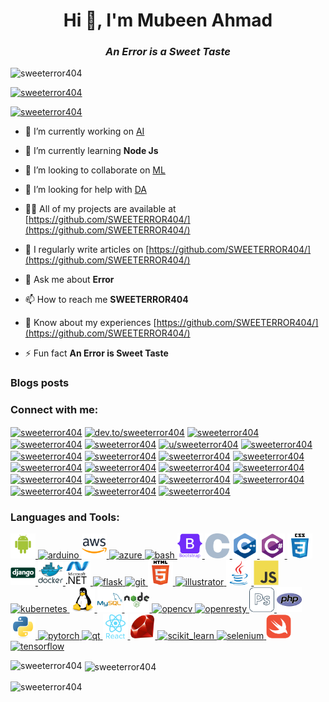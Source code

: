 <h1 align="center">Hi 👋, I'm Mubeen Ahmad</h1>
<h3 align="center"> <i>An Error is a Sweet Taste</i></h3>

<p align="left"> <img src="https://komarev.com/ghpvc/?username=sweeterror404&label=Profile%20views&color=0e75b6&style=flat" alt="sweeterror404" /> </p>

<p align="left"> <a href="https://github.com/ryo-ma/github-profile-trophy"><img src="https://github-profile-trophy.vercel.app/?username=sweeterror404" alt="sweeterror404" /></a> </p>

<p align="left"> <a href="https://twitter.com/sweeterror404" target="blank"><img src="https://img.shields.io/twitter/follow/sweeterror404?logo=twitter&style=for-the-badge" alt="sweeterror404" /></a> </p>

- 🔭 I’m currently working on [AI](https://github.com/SWEETERROR404/)

- 🌱 I’m currently learning **Node Js**

- 👯 I’m looking to collaborate on [ML](https://github.com/SWEETERROR404/)

- 🤝 I’m looking for help with [DA](https://github.com/SWEETERROR404/)

- 👨‍💻 All of my projects are available at [https://github.com/SWEETERROR404/](https://github.com/SWEETERROR404/)

- 📝 I regularly write articles on [https://github.com/SWEETERROR404/](https://github.com/SWEETERROR404/)

- 💬 Ask me about **Error**

- 📫 How to reach me **SWEETERROR404**

- 📄 Know about my experiences [https://github.com/SWEETERROR404/](https://github.com/SWEETERROR404/)

- ⚡ Fun fact **An Error is Sweet Taste**

### Blogs posts
<!-- BLOG-POST-LIST:START -->
<!-- BLOG-POST-LIST:END -->

<h3 align="left">Connect with me:</h3>
<p align="left">
<a href="https://codepen.io/sweeterror404" target="blank"><img align="center" src="https://cdn.jsdelivr.net/npm/simple-icons@3.0.1/icons/codepen.svg" alt="sweeterror404" height="30" width="40" /></a>
<a href="https://dev.to/sweeterror404" target="blank"><img align="center" src="https://cdn.jsdelivr.net/npm/simple-icons@3.0.1/icons/dev-dot-to.svg" alt="dev.to/sweeterror404" height="30" width="40" /></a>
<a href="https://twitter.com/sweeterror404" target="blank"><img align="center" src="https://cdn.jsdelivr.net/npm/simple-icons@3.0.1/icons/twitter.svg" alt="sweeterror404" height="30" width="40" /></a>
<a href="https://linkedin.com/in/sweeterror404" target="blank"><img align="center" src="https://cdn.jsdelivr.net/npm/simple-icons@3.0.1/icons/linkedin.svg" alt="sweeterror404" height="30" width="40" /></a>
<a href="https://stackoverflow.com/users/15207214/sweeterror404" target="blank"><img align="center" src="https://cdn.jsdelivr.net/npm/simple-icons@3.0.1/icons/stackoverflow.svg" alt="sweeterror404" height="30" width="40" /></a>
<a href="https://codesandbox.io/u/sweeterror404" target="blank"><img align="center" src="https://cdn.jsdelivr.net/npm/simple-icons@3.0.1/icons/codesandbox.svg" alt="u/sweeterror404" height="30" width="40" /></a>
<a href="https://kaggle.com/sweeterror404" target="blank"><img align="center" src="https://cdn.jsdelivr.net/npm/simple-icons@3.0.1/icons/kaggle.svg" alt="sweeterror404" height="30" width="40" /></a>
<a href="https://fb.com/sweeterror404" target="blank"><img align="center" src="https://cdn.jsdelivr.net/npm/simple-icons@3.0.1/icons/facebook.svg" alt="sweeterror404" height="30" width="40" /></a>
<a href="https://instagram.com/sweeterror404" target="blank"><img align="center" src="https://cdn.jsdelivr.net/npm/simple-icons@3.0.1/icons/instagram.svg" alt="sweeterror404" height="30" width="40" /></a>
<a href="https://dribbble.com/sweeterror404" target="blank"><img align="center" src="https://cdn.jsdelivr.net/npm/simple-icons@3.0.1/icons/dribbble.svg" alt="sweeterror404" height="30" width="40" /></a>
<a href="https://www.behance.net/sweeterror404" target="blank"><img align="center" src="https://cdn.jsdelivr.net/npm/simple-icons@3.0.1/icons/behance.svg" alt="sweeterror404" height="30" width="40" /></a>
<a href="https://medium.com/sweeterror404" target="blank"><img align="center" src="https://cdn.jsdelivr.net/npm/simple-icons@3.0.1/icons/medium.svg" alt="sweeterror404" height="30" width="40" /></a>
<a href="https://www.youtube.com/c/sweeterror404" target="blank"><img align="center" src="https://cdn.jsdelivr.net/npm/simple-icons@3.0.1/icons/youtube.svg" alt="sweeterror404" height="30" width="40" /></a>
<a href="https://www.codechef.com/users/sweeterror404" target="blank"><img align="center" src="https://cdn.jsdelivr.net/npm/simple-icons@3.1.0/icons/codechef.svg" alt="sweeterror404" height="30" width="40" /></a>
<a href="https://www.hackerrank.com/sweeterror404" target="blank"><img align="center" src="https://cdn.jsdelivr.net/npm/simple-icons@3.0.1/icons/hackerrank.svg" alt="sweeterror404" height="30" width="40" /></a>
<a href="https://codeforces.com/profile/sweeterror404" target="blank"><img align="center" src="https://cdn.jsdelivr.net/npm/simple-icons@3.0.1/icons/codeforces.svg" alt="sweeterror404" height="30" width="40" /></a>
<a href="https://www.leetcode.com/sweeterror404" target="blank"><img align="center" src="https://cdn.jsdelivr.net/npm/simple-icons@3.0.1/icons/leetcode.svg" alt="sweeterror404" height="30" width="40" /></a>
<a href="https://www.hackerearth.com/sweeterror404" target="blank"><img align="center" src="https://cdn.jsdelivr.net/npm/simple-icons@3.0.1/icons/hackerearth.svg" alt="sweeterror404" height="30" width="40" /></a>
<a href="https://auth.geeksforgeeks.org/user/sweeterror404" target="blank"><img align="center" src="https://cdn.jsdelivr.net/npm/simple-icons@3.0.1/icons/geeksforgeeks.svg" alt="sweeterror404" height="30" width="40" /></a>
<a href="https://www.topcoder.com/members/sweeterror404" target="blank"><img align="center" src="https://cdn.jsdelivr.net/npm/simple-icons@3.0.1/icons/topcoder.svg" alt="sweeterror404" height="30" width="40" /></a>
<a href="https://discord.gg/sweeterror404" target="blank"><img align="center" src="https://cdn.jsdelivr.net/npm/simple-icons@3.0.1/icons/discord.svg" alt="sweeterror404" height="30" width="40" /></a>
<a href="/sweeterror404" target="blank"><img align="center" src="https://cdn.jsdelivr.net/npm/simple-icons@3.0.1/icons/rss.svg" alt="sweeterror404" height="30" width="40" /></a>
</p>

<h3 align="left">Languages and Tools:</h3>
<p align="left"> <a href="https://developer.android.com" target="_blank"> <img src="https://raw.githubusercontent.com/devicons/devicon/master/icons/android/android-original-wordmark.svg" alt="android" width="40" height="40"/> </a> <a href="https://www.arduino.cc/" target="_blank"> <img src="https://cdn.worldvectorlogo.com/logos/arduino-1.svg" alt="arduino" width="40" height="40"/> </a> <a href="https://aws.amazon.com" target="_blank"> <img src="https://raw.githubusercontent.com/devicons/devicon/master/icons/amazonwebservices/amazonwebservices-original-wordmark.svg" alt="aws" width="40" height="40"/> </a> <a href="https://azure.microsoft.com/en-in/" target="_blank"> <img src="https://www.vectorlogo.zone/logos/microsoft_azure/microsoft_azure-icon.svg" alt="azure" width="40" height="40"/> </a> <a href="https://www.gnu.org/software/bash/" target="_blank"> <img src="https://www.vectorlogo.zone/logos/gnu_bash/gnu_bash-icon.svg" alt="bash" width="40" height="40"/> </a> <a href="https://getbootstrap.com" target="_blank"> <img src="https://raw.githubusercontent.com/devicons/devicon/master/icons/bootstrap/bootstrap-plain-wordmark.svg" alt="bootstrap" width="40" height="40"/> </a> <a href="https://www.cprogramming.com/" target="_blank"> <img src="https://raw.githubusercontent.com/devicons/devicon/master/icons/c/c-original.svg" alt="c" width="40" height="40"/> </a> <a href="https://www.w3schools.com/cpp/" target="_blank"> <img src="https://raw.githubusercontent.com/devicons/devicon/master/icons/cplusplus/cplusplus-original.svg" alt="cplusplus" width="40" height="40"/> </a> <a href="https://www.w3schools.com/cs/" target="_blank"> <img src="https://raw.githubusercontent.com/devicons/devicon/master/icons/csharp/csharp-original.svg" alt="csharp" width="40" height="40"/> </a> <a href="https://www.w3schools.com/css/" target="_blank"> <img src="https://raw.githubusercontent.com/devicons/devicon/master/icons/css3/css3-original-wordmark.svg" alt="css3" width="40" height="40"/> </a> <a href="https://www.djangoproject.com/" target="_blank"> <img src="https://raw.githubusercontent.com/devicons/devicon/master/icons/django/django-original.svg" alt="django" width="40" height="40"/> </a> <a href="https://www.docker.com/" target="_blank"> <img src="https://raw.githubusercontent.com/devicons/devicon/master/icons/docker/docker-original-wordmark.svg" alt="docker" width="40" height="40"/> </a> <a href="https://dotnet.microsoft.com/" target="_blank"> <img src="https://raw.githubusercontent.com/devicons/devicon/master/icons/dot-net/dot-net-original-wordmark.svg" alt="dotnet" width="40" height="40"/> </a> <a href="https://flask.palletsprojects.com/" target="_blank"> <img src="https://www.vectorlogo.zone/logos/pocoo_flask/pocoo_flask-icon.svg" alt="flask" width="40" height="40"/> </a> <a href="https://git-scm.com/" target="_blank"> <img src="https://www.vectorlogo.zone/logos/git-scm/git-scm-icon.svg" alt="git" width="40" height="40"/> </a> <a href="https://www.w3.org/html/" target="_blank"> <img src="https://raw.githubusercontent.com/devicons/devicon/master/icons/html5/html5-original-wordmark.svg" alt="html5" width="40" height="40"/> </a> <a href="https://www.adobe.com/in/products/illustrator.html" target="_blank"> <img src="https://www.vectorlogo.zone/logos/adobe_illustrator/adobe_illustrator-icon.svg" alt="illustrator" width="40" height="40"/> </a> <a href="https://www.java.com" target="_blank"> <img src="https://raw.githubusercontent.com/devicons/devicon/master/icons/java/java-original.svg" alt="java" width="40" height="40"/> </a> <a href="https://developer.mozilla.org/en-US/docs/Web/JavaScript" target="_blank"> <img src="https://raw.githubusercontent.com/devicons/devicon/master/icons/javascript/javascript-original.svg" alt="javascript" width="40" height="40"/> </a> <a href="https://kubernetes.io" target="_blank"> <img src="https://www.vectorlogo.zone/logos/kubernetes/kubernetes-icon.svg" alt="kubernetes" width="40" height="40"/> </a> <a href="https://www.linux.org/" target="_blank"> <img src="https://raw.githubusercontent.com/devicons/devicon/master/icons/linux/linux-original.svg" alt="linux" width="40" height="40"/> </a> <a href="https://www.mysql.com/" target="_blank"> <img src="https://raw.githubusercontent.com/devicons/devicon/master/icons/mysql/mysql-original-wordmark.svg" alt="mysql" width="40" height="40"/> </a> <a href="https://nodejs.org" target="_blank"> <img src="https://raw.githubusercontent.com/devicons/devicon/master/icons/nodejs/nodejs-original-wordmark.svg" alt="nodejs" width="40" height="40"/> </a> <a href="https://opencv.org/" target="_blank"> <img src="https://www.vectorlogo.zone/logos/opencv/opencv-icon.svg" alt="opencv" width="40" height="40"/> </a> <a href="https://openresty.org/" target="_blank"> <img src="https://openresty.org/images/logo.png" alt="openresty" width="40" height="40"/> </a> <a href="https://www.photoshop.com/en" target="_blank"> <img src="https://raw.githubusercontent.com/devicons/devicon/master/icons/photoshop/photoshop-line.svg" alt="photoshop" width="40" height="40"/> </a> <a href="https://www.php.net" target="_blank"> <img src="https://raw.githubusercontent.com/devicons/devicon/master/icons/php/php-original.svg" alt="php" width="40" height="40"/> </a> <a href="https://www.python.org" target="_blank"> <img src="https://raw.githubusercontent.com/devicons/devicon/master/icons/python/python-original.svg" alt="python" width="40" height="40"/> </a> <a href="https://pytorch.org/" target="_blank"> <img src="https://www.vectorlogo.zone/logos/pytorch/pytorch-icon.svg" alt="pytorch" width="40" height="40"/> </a> <a href="https://www.qt.io/" target="_blank"> <img src="https://upload.wikimedia.org/wikipedia/commons/0/0b/Qt_logo_2016.svg" alt="qt" width="40" height="40"/> </a> <a href="https://reactjs.org/" target="_blank"> <img src="https://raw.githubusercontent.com/devicons/devicon/master/icons/react/react-original-wordmark.svg" alt="react" width="40" height="40"/> </a> <a href="https://www.ruby-lang.org/en/" target="_blank"> <img src="https://raw.githubusercontent.com/devicons/devicon/master/icons/ruby/ruby-original.svg" alt="ruby" width="40" height="40"/> </a> <a href="https://scikit-learn.org/" target="_blank"> <img src="https://upload.wikimedia.org/wikipedia/commons/0/05/Scikit_learn_logo_small.svg" alt="scikit_learn" width="40" height="40"/> </a> <a href="https://www.selenium.dev" target="_blank"> <img src="https://raw.githubusercontent.com/detain/svg-logos/780f25886640cef088af994181646db2f6b1a3f8/svg/selenium-logo.svg" alt="selenium" width="40" height="40"/> </a> <a href="https://developer.apple.com/swift/" target="_blank"> <img src="https://raw.githubusercontent.com/devicons/devicon/master/icons/swift/swift-original.svg" alt="swift" width="40" height="40"/> </a> <a href="https://www.tensorflow.org" target="_blank"> <img src="https://www.vectorlogo.zone/logos/tensorflow/tensorflow-icon.svg" alt="tensorflow" width="40" height="40"/> </a> </p>

<p><img align="left" src="https://github-readme-stats.vercel.app/api/top-langs?username=sweeterror404&show_icons=true&locale=en&layout=compact" alt="sweeterror404" /></p>

<p>&nbsp;<img align="center" src="https://github-readme-stats.vercel.app/api?username=sweeterror404&show_icons=true&theme=dark&title_color=000000&cache_seconds=1800&locale=en" alt="sweeterror404" /></p>

<p><img align="center" src="https://github-readme-streak-stats.herokuapp.com/?user=sweeterror404&" alt="sweeterror404" /></p>

